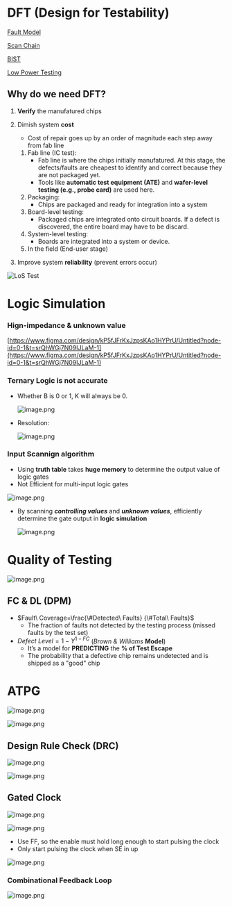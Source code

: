 # DFT (Design for Testability)

[Fault Model](DFT%20(Design%20for%20Testability)%201adda2873a1280999d76fe6138c55609/Fault%20Model%201b7da2873a128083a27af161730f8e36.md)

[Scan Chain](DFT%20(Design%20for%20Testability)%201adda2873a1280999d76fe6138c55609/Scan%20Chain%201b7da2873a12808097ecfd7156f4976b.md)

[BIST](DFT%20(Design%20for%20Testability)%201adda2873a1280999d76fe6138c55609/BIST%201b7da2873a128090aeb8d4b744e7b9e8.md)

[Low Power Testing](DFT%20(Design%20for%20Testability)%201adda2873a1280999d76fe6138c55609/Low%20Power%20Testing%201b7da2873a12804299ccd8065cbe3ad3.md)

## Why do we need DFT?

1. **Verify** the manufatured chips
2. Dimish system **cost**
   * Cost of repair goes up by an order of magnitude each step away from fab line

   1. Fab line (IC test):
      * Fab line is where the chips initially manufatured. At this stage, 
              the defects/faults are cheapest to identify and correct because they are 
              not packaged yet.
      * Tools like **automatic test equipment (ATE)** and **wafer-level testing (e.g., probe card)** are used here.
   2. Packaging: 
      * Chips are packaged and ready for integration into a system
   3. Board-level testing:
      * Packaged chips are integrated onto circuit boards. If a defect is discovered, the entire board may have to be discard.
   4. System-level testing:
      * Boards are integrated into a system or device.
   5. In the field (End-user stage)
3. Improve system **reliability** (prevent errors occur)

<img src="imgs/image.png" alt="LoS Test"/>

# Logic Simulation

### Hign-impedance & unknown value

[https://www.figma.com/design/kP5fJFrKxJzpsKAo1HYPrU/Untitled?node-id=0-1&t=srQhWGj7N09IJLaM-1](https://www.figma.com/design/kP5fJFrKxJzpsKAo1HYPrU/Untitled?node-id=0-1&t=srQhWGj7N09IJLaM-1)

### Ternary Logic is not accurate

- Whether B is 0 or 1, K will always be 0.
    
    ![image.png](DFT%20(Design%20for%20Testability)%201adda2873a1280999d76fe6138c55609/image%203.png)
    
- Resolution:
    
    ![image.png](DFT%20(Design%20for%20Testability)%201adda2873a1280999d76fe6138c55609/image%204.png)
    

### Input Scannign algorithm

- Using **truth table** takes **huge memory** to determine the output value of logic gates
- Not Efficient for multi-input logic gates

![image.png](DFT%20(Design%20for%20Testability)%201adda2873a1280999d76fe6138c55609/image%205.png)

- By scanning ***controlling values*** and ***unknown values***, efficiently determine the gate output in **logic simulation**
    
    ![image.png](DFT%20(Design%20for%20Testability)%201adda2873a1280999d76fe6138c55609/image%206.png)
    

# Quality of Testing

![image.png](DFT%20(Design%20for%20Testability)%201adda2873a1280999d76fe6138c55609/image%207.png)

## FC & DL (DPM)

- $Fault\ Coverage=\frac{\#Detected\ Faults} {\#Total\ Faults}$
    - The fraction of faults not detected by the testing process (missed faults by the test set)
- $Defect\ Level = 1 - Y^{1-FC}$ (*Brown & Williams* **Model**)
    - It’s a model for **PREDICTING** the **% of Test Escape**
    - The probability that a defective chip remains undetected and is shipped as a "good" chip

# ATPG

![image.png](DFT%20(Design%20for%20Testability)%201adda2873a1280999d76fe6138c55609/image%208.png)

![image.png](DFT%20(Design%20for%20Testability)%201adda2873a1280999d76fe6138c55609/image%209.png)

## Design Rule Check (DRC)

![image.png](DFT%20(Design%20for%20Testability)%201adda2873a1280999d76fe6138c55609/image%2010.png)

![image.png](DFT%20(Design%20for%20Testability)%201adda2873a1280999d76fe6138c55609/image%2011.png)

## Gated Clock

![image.png](DFT%20(Design%20for%20Testability)%201adda2873a1280999d76fe6138c55609/image%2012.png)

![image.png](DFT%20(Design%20for%20Testability)%201adda2873a1280999d76fe6138c55609/image%2013.png)

- Use FF, so the enable must hold long enough to start pulsing the clock
- Only start pulsing the clock when SE in up

![image.png](DFT%20(Design%20for%20Testability)%201adda2873a1280999d76fe6138c55609/image%2014.png)

### Combinational Feedback Loop

![image.png](DFT%20(Design%20for%20Testability)%201adda2873a1280999d76fe6138c55609/image%2015.png)
